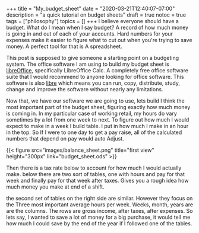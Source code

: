 +++
title = "My_budget_sheet"
date = "2020-03-21T12:40:07-07:00"
description = "a quick tutorial on budget sheets"
draft = true
notoc = true  
tags = ["philosophy"]
topics = []
+++
I believe everyone should have a budget. What do I mean when I say budget?
A record of how much money is going in and out of each of your accounts. 
Hard numbers for your expenses make it easier to figure what to cut out when you're trying to save money. 
A perfect tool for that is A spreadsheet.

<!--more-->
 
This post is supposed to give someone a starting point on a budgeting system.
The office software I am using to build my budget sheet is [libreOffice], specifically LibreOffice Calc. 
A completely free office software suite that I would recommend to anyone looking for office software.
This software is also [libre] which means you can  run, copy, distribute, study, change and improve the software without 
nearly any limitations.

Now that, we have our software we are going to use, lets build I think the most important part of 
the budget sheet, figuring exactly how much money is coming in.
In my particular case of working retail, my hours do vary sometimes by a lot from one week to next. 
To figure out how much I would expect to make in a week I build table. I put in how much I make in an hour in the top. 
So If I were to one day to get a pay raise, all of the calculated numbers that depend on pay would auto Adjust. 

{{< figure src="images/balance_sheet.png" title="first view" height="300px" link="budget_sheet.ods" >}}


Then there is a tax rate below to account for how much I would actually make. 
below there are two sort of tables, one with hours and pay for that week and finally pay for that week after taxes. 
Gives you a rough idea how much money you make at end of a shift. 

the second set of tables on the right side are similar. However they focus on the Three most important average hours per week. 
Weeks, month, years are are the columns. The rows are gross income, after taxes, after expenses. 
So lets say, I wanted to save a lot of money for a big purchase, it would tell me how much I could save by the end of the year if I followed one of 
the tables. 

[libre]: http://www.gnu.org/philosophy/free-sw.html
[libreOffice]: https://www.libreoffice.org/download/download/
